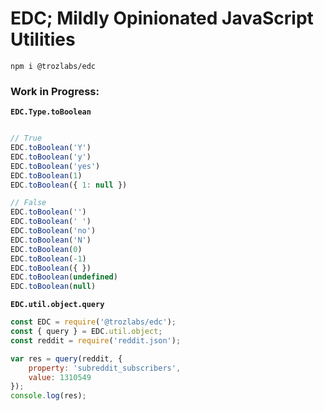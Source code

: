 # EDC; Mildly Opinionated JavaScript Utilities

```
npm i @trozlabs/edc
```

### Work in Progress:

__`EDC.Type.toBoolean`__

```javascript

// True
EDC.toBoolean('Y')
EDC.toBoolean('y')
EDC.toBoolean('yes')
EDC.toBoolean(1)
EDC.toBoolean({ 1: null })

// False
EDC.toBoolean('')
EDC.toBoolean(' ')
EDC.toBoolean('no')
EDC.toBoolean('N')
EDC.toBoolean(0)
EDC.toBoolean(-1)
EDC.toBoolean({ })
EDC.toBoolean(undefined)
EDC.toBoolean(null)

```

__`EDC.util.object.query`__

```javascript
const EDC = require('@trozlabs/edc');
const { query } = EDC.util.object;
const reddit = require('reddit.json');

var res = query(reddit, {
    property: 'subreddit_subscribers',
    value: 1310549
});
console.log(res);
```